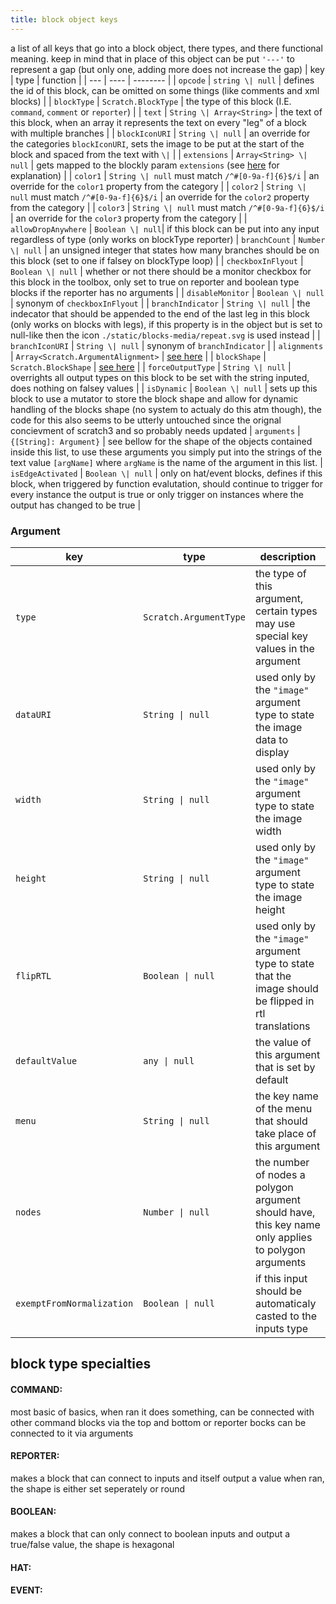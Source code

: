 ```yaml
---
title: block object keys
---
```


a list of all keys that go into a block object, there types, and there functional meaning.
keep in mind that in place of this object can be put `'---'` to represent a gap (but only one, adding more does not increase the gap)
| key | type | function |
| --- | ---- | -------- |
| `opcode` | `string \| null` | defines the id of this block, can be omitted on some things (like comments and xml blocks) |
| `blockType` | `Scratch.BlockType` | the type of this block (I.E. `command`, `comment` or `reporter`) |
| `text` | `String \| Array<String>` | the text of this block, when an array it represents the text on every "leg" of a block with multiple branches |
| `blockIconURI` | `String \| null` | an override for the categories `blockIconURI`, sets the image to be put at the start of the block and spaced from the text with `\|` |
| `extensions` | `Array<String> \| null` | gets mapped to the blockly param `extensions` (see [here](https://developers.google.com/blockly/guides/create-custom-blocks/extensions#extensions) for explanation) |
| `color1` | `String \| null` must match `/^#[0-9a-f]{6}$/i` | an override for the `color1` property from the category |
| `color2` | `String \| null` must match `/^#[0-9a-f]{6}$/i` | an override for the `color2` property from the category |
| `color3` | `String \| null` must match `/^#[0-9a-f]{6}$/i` | an override for the `color3` property from the category |
| `allowDropAnywhere` | `Boolean \| null`| if this block can be put into any input regardless of type (only works on blockType reporter)
| `branchCount` | `Number \| null` | an unsigned integer that states how many branches should be on this block (set to one if falsey on blockType loop) |
| `checkboxInFlyout` | `Boolean \| null` | whether or not there should be a monitor checkbox for this block in the toolbox, only set to true on reporter and boolean type blocks if the reporter has no arguments |
| `disableMonitor` | `Boolean \| null` | synonym of `checkboxInFlyout` |
| `branchIndicator` | `String \| null` | the indecator that should be appended to the end of the last leg in this block (only works on blocks with legs), if this property is in the object but is set to null-like then the icon `./static/blocks-media/repeat.svg` is used instead |
| `branchIconURI` | `String \| null` | synonym of `branchIndicator` |
| `alignments` | `Array<Scratch.ArgumentAlignment>` | [see here](/development/extensions/api/blocks/alignments) |
| `blockShape` | `Scratch.BlockShape` | [see here](/development/extensions/api/blocks/blockshape) |
| `forceOutputType` | `String \| null` | overrights all output types on this block to be set with the string inputed, does nothing on falsey values |
| `isDynamic` | `Boolean \| null` | sets up this block to use a mutator to store the block shape and allow for dynamic handling of the blocks shape (no system to actualy do this atm though), the code for this also seems to be utterly untouched since the orignal concievment of scratch3 and so probably needs updated
| `arguments` | `{[String]: Argument}` | see bellow for the shape of the objects contained inside this list, to use these arguments you simply put into the strings of the text value `[argName]` where `argName` is the name of the argument in this list.
| `isEdgeActivated` | `Boolean \| null` | only on hat/event blocks, defines if this block, when triggered by function evalutation, should continue to trigger for every instance the output is true or only trigger on instances where the output has changed to be true |

### Argument
| key | type | description |
| --- | ---- | ----------- |
| `type` | `Scratch.ArgumentType` | the type of this argument, certain types may use special key values in the argument |
| `dataURI` | `String \| null` | used only by the `"image"` argument type to state the image data to display |
| `width` | `String \| null` | used only by the `"image"` argument type to state the image width |
| `height` | `String \| null` | used only by the `"image"` argument type to state the image height |
| `flipRTL` | `Boolean \| null` | used only by the `"image"` argument type to state that the image should be flipped in rtl translations |
| `defaultValue` | `any \| null` | the value of this argument that is set by default |
| `menu` | `String \| null` | the key name of the menu that should take place of this argument |
| `nodes` | `Number \| null` | the number of nodes a polygon argument should have, this key name only applies to polygon arguments |
| `exemptFromNormalization` | `Boolean \| null` | if this input should be automaticaly casted to the inputs type |

## block type specialties
#### COMMAND:
most basic of basics, when ran it does something, can be connected with other command blocks via the top and bottom or reporter bocks can be connected to it via arguments
#### REPORTER:
makes a block that can connect to inputs and itself output a value when ran, the shape is either set seperately or round
#### BOOLEAN:
makes a block that can only connect to boolean inputs and output a true/false value, the shape is hexagonal
#### HAT:
#### EVENT:
